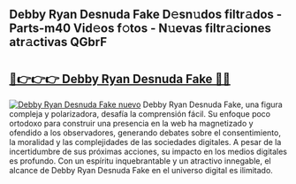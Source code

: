 ## Debby Ryan Desnuda Fake D𝚎sn𝚞dos filtr𝚊dos - Parts-m40 Vid𝚎os f𝚘tos - N𝚞evas filtr𝚊ciones atr𝚊ctivas QGbrF

# <h2><a href="http://mb4wvg.tromn.icu/?c=Debby+Ryan+Desnuda+Fake">🔗👉👉👉 Debby Ryan Desnuda Fake 🔗🔗</a></h2>

[![Debby Ryan Desnuda Fake nuevo](https://i.imgur.com/pEAQMta.gif)](http://mb4wvg.tromn.icu/?c=Debby+Ryan+Desnuda+Fake)
Debby Ryan Desnuda Fake, una figura compleja y polarizadora, desafía la comprensión fácil. Su enfoque poco ortodoxo para construir una presencia en la web ha magnetizado y ofendido a los observadores, generando debates sobre el consentimiento, la moralidad y las complejidades de las sociedades digitales. A pesar de la incertidumbre de sus próximas acciones, su impacto en los medios digitales es profundo. Con un espíritu inquebrantable y un atractivo innegable, el alcance de Debby Ryan Desnuda Fake en el universo digital es ilimitado.
